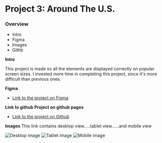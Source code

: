 # Project 3: Around The U.S.

### Overview

- Intro
- Figma
- Images
- Githb

**Intro**

This project is made so all the elements are displayed correctly on popular screen sizes. I invested more time in completing this project, since it's more difficult than previous ones.

**Figma**

- [Link to the project on Figma](https://www.figma.com/file/ii4xxsJ0ghevUOcssTlHZv/Sprint-3%3A-Around-the-US?node-id=0%3A1)

**Link to github Project on github pages**

- [Link to the project on Github](https://saumyanaya.github.io/se_project_aroundtheus/index.html)

**Images**
This link contains desktop view.....tablet view......and mobile view

![Desktop image](./images/demo/Mainimage.png)
![Tablet image](./images/demo/Tabletimage.png)
![Mobile image](./images/demo/Mobileimage.png)
